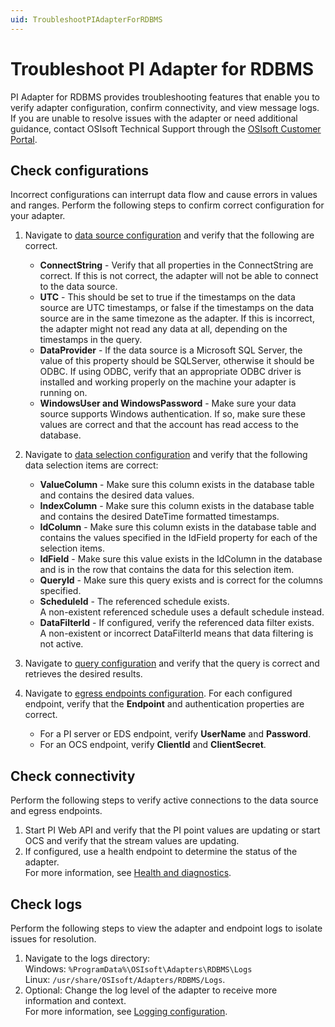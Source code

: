 ```yaml
---
uid: TroubleshootPIAdapterForRDBMS
---
```


# Troubleshoot PI Adapter for RDBMS

PI Adapter for RDBMS provides troubleshooting features that enable you to verify adapter configuration, confirm connectivity, and view message logs. If you are unable to resolve issues with the adapter or need additional guidance, contact OSIsoft Technical Support through the [OSIsoft Customer Portal](https://my.osisoft.com/).

## Check configurations

Incorrect configurations can interrupt data flow and cause errors in values and ranges. Perform the following steps to confirm correct configuration for your adapter.

1. Navigate to [data source configuration](xref:PIAdapterForRDBMSDataSourceConfiguration) and verify that the following are correct.

    * **ConnectString** - Verify that all properties in the ConnectString are correct. If this is not correct, the adapter will not be able to connect to the data source.
    * **UTC** - This should be set to true if the timestamps on the data source are UTC timestamps, or false if the timestamps on the data source are in the same timezone as the adapter. If this is incorrect, the adapter might not read any data at all, depending on the timestamps in the query.
    * **DataProvider** - If the data source is a Microsoft SQL Server, the value of this property should be SQLServer, otherwise it should be ODBC. If using ODBC, verify that an appropriate ODBC driver is installed and working properly on the machine your adapter is running on.
    * **WindowsUser and WindowsPassword** - Make sure your data source supports Windows authentication. If so, make sure these values are correct and that the account has read access to the database. 

2. Navigate to [data selection configuration](xref:PIAdapterForRDBMSDataSelectionConfiguration) and verify that the following data selection items are correct:

    * **ValueColumn** - Make sure this column exists in the database table and contains the desired data values.
    * **IndexColumn** - Make sure this column exists in the database table and contains the desired DateTime formatted timestamps.
    * **IdColumn** - Make sure this column exists in the database table and contains the values specified in the IdField property for each of the selection items.
    * **IdField** - Make sure this value exists in the IdColumn in the database and is in the row that contains the data for this selection item.
    * **QueryId** - Make sure this query exists and is correct for the columns specified.
    * **ScheduleId** - The referenced schedule exists. <br> A non-existent referenced schedule uses a default schedule instead.
    * **DataFilterId** - If configured, verify the referenced data filter exists.<br> A non-existent or incorrect DataFilterId  means that data filtering is not active.

3. Navigate to [query configuration](xref:PIAdapterForRDBMSQueriesConfiguration) and verify that the query is correct and retrieves the desired results.

4. Navigate to [egress endpoints configuration](xref:EgressEndpointsConfiguration). For each configured endpoint, verify that the **Endpoint** and authentication properties are correct.

    * For a PI server or EDS endpoint, verify **UserName** and **Password**.
    * For an OCS endpoint, verify **ClientId** and **ClientSecret**.

## Check connectivity

Perform the following steps to verify active connections to the data source and egress endpoints.

1. Start PI Web API and verify that the PI point values are updating or start OCS and verify that the stream values are updating.
2. If configured, use a health endpoint to determine the status of the adapter.<br>For more information, see [Health and diagnostics](xref:HealthAndDiagnostics).

## Check logs

Perform the following steps to view the adapter and endpoint logs to isolate issues for resolution.

1. Navigate to the logs directory:<br>
    Windows: `%ProgramData%\OSIsoft\Adapters\RDBMS\Logs`<br>
    Linux: `/usr/share/OSIsoft/Adapters/RDBMS/Logs`.
2. Optional: Change the log level of the adapter to receive more information and context.<br>For more information, see [Logging configuration](xref:LoggingConfiguration).
